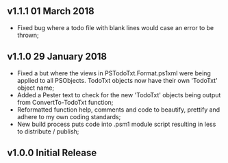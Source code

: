## v1.1.1 01 March 2018

* Fixed bug where a todo file with blank lines would case an error to be thrown;
## v1.1.0 29 January 2018

* Fixed a but where the views in PSTodoTxt.Format.ps1xml were being applied to all PSObjects. TodoTxt objects now have their own 'TodoTxt' object name;
* Added a Pester text to check for the new 'TodoTxt' objects being output from ConvertTo-TodoTxt function;
* Reformatted function help, comments and code to beautify, prettify and adhere to my own coding standards; 
* New build process puts code into .psm1 module script resulting in less to distribute / publish;

## v1.0.0 Initial Release